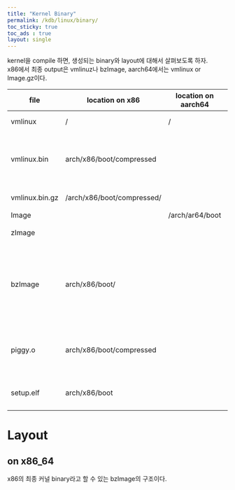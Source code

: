 ```yaml
---
title: "Kernel Binary"
permalink: /kdb/linux/binary/
toc_sticky: true
toc_ads : true
layout: single
---
```


kernel을 compile 하면, 생성되는 binary와 layout에 대해서 살펴보도록 하자.   
x86에서 최종 output은 vmlinuz나 bzImage, aarch64에서는 vmlinux or Image.gz이다.   

|file|location on x86|location on aarch64|description|
|---|---|---|---|
|vmlinux|/|/|ELF형식. kernel image|
|vmlinux.bin|arch/x86/boot/compressed||vmlinux에서 symbol과 comment section정보를 제거한것|
|vmlinux.bin.gz|/arch/x86/boot/compressed/||vmlinux.bin을 gzip으로 압축|
|Image||/arch/ar64/boot||
|zImage|||512kb미만일 때의 압축한것|
|bzImage|arch/x86/boot/||bzip2로 압축한것이다. setup.bin + header + vmlinux.bin efi stub kernel일 경우 PE 파일이다.|
|piggy.o|arch/x86/boot/compressed||압축 정보 symbol과 vmlinux.bin.gz를 include한 object|
|setup.elf|arch/x86/boot||linux의  boot protocol을 구현한 코드이다.|

# Layout
## on x86_64
x86의 최종 커널 binary라고 할 수 있는 bzImage의 구조이다.   

